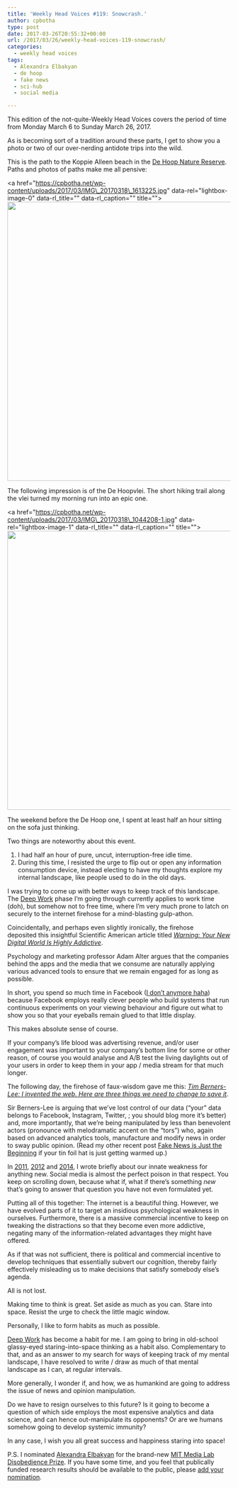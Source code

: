```yaml
---
title: 'Weekly Head Voices #119: Snowcrash.'
author: cpbotha
type: post
date: 2017-03-26T20:55:32+00:00
url: /2017/03/26/weekly-head-voices-119-snowcrash/
categories:
  - weekly head voices
tags:
  - Alexandra Elbakyan
  - de hoop
  - fake news
  - sci-hub
  - social media

---
```

This edition of the not-quite-Weekly Head Voices covers the period of time from Monday March 6 to Sunday March 26, 2017.

As is becoming sort of a tradition around these parts, I get to show you a photo or two of our over-nerding antidote trips into the wild.

This is the path to the Koppie Alleen beach in the [De Hoop Nature Reserve][1]. Paths and photos of paths make me all pensive:

<a href="https://cpbotha.net/wp-content/uploads/2017/03/IMG\_20170318\_1613225.jpg" data-rel="lightbox-image-0" data-rl\_title="" data-rl\_caption="" title=""><img data-attachment-id="2859" data-permalink="https://cpbotha.net/2017/03/26/weekly-head-voices-119-snowcrash/img_20170318_1613225/" data-orig-file="https://cpbotha.net/wp-content/uploads/2017/03/IMG_20170318_1613225.jpg" data-orig-size="4618,3464" data-comments-opened="1" data-image-meta="{&quot;aperture&quot;:&quot;2.2&quot;,&quot;credit&quot;:&quot;&quot;,&quot;camera&quot;:&quot;PRIV&quot;,&quot;caption&quot;:&quot;&quot;,&quot;created_timestamp&quot;:&quot;1489853602&quot;,&quot;copyright&quot;:&quot;&quot;,&quot;focal_length&quot;:&quot;4.75&quot;,&quot;iso&quot;:&quot;50&quot;,&quot;shutter_speed&quot;:&quot;0.00054644808743169&quot;,&quot;title&quot;:&quot;&quot;,&quot;orientation&quot;:&quot;0&quot;}" data-image-title="IMG_20170318_1613225" data-image-description="" data-medium-file="https://cpbotha.net/wp-content/uploads/2017/03/IMG_20170318_1613225-300x225.jpg" data-large-file="https://cpbotha.net/wp-content/uploads/2017/03/IMG_20170318_1613225-1024x768.jpg" class="alignnone size-large wp-image-2859" src="https://cpbotha.net/wp-content/uploads/2017/03/IMG_20170318_1613225-1024x768.jpg" alt="" width="840" height="630" srcset="https://cpbotha.net/wp-content/uploads/2017/03/IMG_20170318_1613225-1024x768.jpg 1024w, https://cpbotha.net/wp-content/uploads/2017/03/IMG_20170318_1613225-300x225.jpg 300w, https://cpbotha.net/wp-content/uploads/2017/03/IMG_20170318_1613225-768x576.jpg 768w, https://cpbotha.net/wp-content/uploads/2017/03/IMG_20170318_1613225-1200x900.jpg 1200w" sizes="(max-width: 709px) 85vw, (max-width: 909px) 67vw, (max-width: 1362px) 62vw, 840px" /></a>

The following impression is of the De Hoopvlei. The short hiking trail along the vlei turned my morning run into an epic one.

<a href="https://cpbotha.net/wp-content/uploads/2017/03/IMG\_20170318\_1044208-1.jpg" data-rel="lightbox-image-1" data-rl\_title="" data-rl\_caption="" title=""><img data-attachment-id="2860" data-permalink="https://cpbotha.net/2017/03/26/weekly-head-voices-119-snowcrash/img_20170318_1044208-2/" data-orig-file="https://cpbotha.net/wp-content/uploads/2017/03/IMG_20170318_1044208-1.jpg" data-orig-size="4618,3464" data-comments-opened="1" data-image-meta="{&quot;aperture&quot;:&quot;2.2&quot;,&quot;credit&quot;:&quot;&quot;,&quot;camera&quot;:&quot;PRIV&quot;,&quot;caption&quot;:&quot;&quot;,&quot;created_timestamp&quot;:&quot;1489833860&quot;,&quot;copyright&quot;:&quot;&quot;,&quot;focal_length&quot;:&quot;4.75&quot;,&quot;iso&quot;:&quot;50&quot;,&quot;shutter_speed&quot;:&quot;0.00054644808743169&quot;,&quot;title&quot;:&quot;&quot;,&quot;orientation&quot;:&quot;0&quot;}" data-image-title="IMG_20170318_1044208" data-image-description="" data-medium-file="https://cpbotha.net/wp-content/uploads/2017/03/IMG_20170318_1044208-1-300x225.jpg" data-large-file="https://cpbotha.net/wp-content/uploads/2017/03/IMG_20170318_1044208-1-1024x768.jpg" class="alignnone size-large wp-image-2860" src="https://cpbotha.net/wp-content/uploads/2017/03/IMG_20170318_1044208-1-1024x768.jpg" alt="" width="840" height="630" srcset="https://cpbotha.net/wp-content/uploads/2017/03/IMG_20170318_1044208-1-1024x768.jpg 1024w, https://cpbotha.net/wp-content/uploads/2017/03/IMG_20170318_1044208-1-300x225.jpg 300w, https://cpbotha.net/wp-content/uploads/2017/03/IMG_20170318_1044208-1-768x576.jpg 768w, https://cpbotha.net/wp-content/uploads/2017/03/IMG_20170318_1044208-1-1200x900.jpg 1200w" sizes="(max-width: 709px) 85vw, (max-width: 909px) 67vw, (max-width: 1362px) 62vw, 840px" /></a>

The weekend before the De Hoop one, I spent at least half an hour sitting on the sofa just thinking.

Two things are noteworthy about this event.

  1. I had half an hour of pure, uncut, interruption-free idle time.
  2. During this time, I resisted the urge to flip out or open any information consumption device, instead electing to have my thoughts explore my internal landscape, like people used to do in the old days.

I was trying to come up with better ways to keep track of this landscape. The [Deep Work][2] phase I&#8217;m going through currently applies to work time (doh), but somehow not to free time, where I&#8217;m very much prone to latch on securely to the internet firehose for a mind-blasting gulp-athon.

Coincidentally, and perhaps even slightly ironically, the firehose deposited this insightful Scientific American article titled [_Warning: Your New Digital World Is Highly Addictive_][3].

Psychology and marketing professor Adam Alter argues that the companies behind the apps and the media that we consume are naturally applying various advanced tools to ensure that we remain engaged for as long as possible.

In short, you spend so much time in Facebook (<a href="https://youtu.be/md4kM9AKjHs" data-rel="lightbox-video-0">I don&#8217;t anymore haha</a>) because Facebook employs really clever people who build systems that run continuous experiments on your viewing behaviour and figure out what to show you so that your eyeballs remain glued to that little display.

This makes absolute sense of course.

If your company&#8217;s life blood was advertising revenue, and/or user engagement was important to your company&#8217;s bottom line for some or other reason, of course you would analyse and A/B test the living daylights out of your users in order to keep them in your app / media stream for that much longer.

The following day, the firehose of faux-wisdom gave me this: [_Tim Berners-Lee: I invented the web. Here are three things we need to change to save it_][4].

Sir Berners-Lee is arguing that we&#8217;ve lost control of our data (&#8220;your&#8221; data belongs to Facebook, Instagram, Twitter, <insert your thing here>; you should blog more it&#8217;s better) and, more importantly, that we&#8217;re being manipulated by less than benevolent actors (pronounce with melodramatic accent on the &#8220;tors&#8221;) who, again based on advanced analytics tools, manufacture and modify news in order to sway public opinion. (Read my other recent post [Fake News is Just the Beginning][5] if your tin foil hat is just getting warmed up.)

In [2011][6], [2012][7] and [2014][8], I wrote briefly about our innate weakness for anything new. Social media is almost the perfect poison in that respect. You keep on scrolling down, because what if, what if there&#8217;s something _new_ that&#8217;s going to answer that question you have not even formulated yet.

Putting all of this together: The internet is a beautiful thing. However, we have evolved parts of it to target an insidious psychological weakness in ourselves. Furthermore, there is a massive commercial incentive to keep on tweaking the distractions so that they become even more addictive, negating many of the information-related advantages they might have offered.

As if that was not sufficient, there is political and commercial incentive to develop techniques that essentially subvert our cognition, thereby fairly effectively misleading us to make decisions that satisfy somebody else&#8217;s agenda.

All is not lost.

Making time to think is great. Set aside as much as you can. Stare into space. Resist the urge to check the little magic window.

Personally, I like to form habits as much as possible.

[Deep Work][2] has become a habit for me. I am going to bring in old-school glassy-eyed staring-into-space thinking as a habit also. Complementary to that, and as an answer to my search for ways of keeping track of my mental landscape, I have resolved to write / draw as much of that mental landscape as I can, at regular intervals.

More generally, I wonder if, and how, we as humankind are going to address the issue of news and opinion manipulation.

Do we have to resign ourselves to this future? Is it going to become a question of which side employs the most expensive analytics and data science, and can hence out-manipulate its opponents? Or are we humans somehow going to develop systemic immunity?

In any case, I wish you all great success and happiness staring into space!

P.S. I nominated [Alexandra Elbakyan][9] for the brand-new [MIT Media Lab Disobedience Prize][10]. If you have some time, and you feel that publically funded research results should be available to the public, please [add your nomination][10].

&nbsp;

 [1]: http://www.capenature.co.za/reserves/de-hoop-nature-reserve/
 [2]: /2017/01/09/deep-work-a-welcome-kick-in-the-butt/
 [3]: https://www.scientificamerican.com/article/warning-your-new-digital-world-is-highly-addictive/
 [4]: https://www.theguardian.com/technology/2017/mar/11/tim-berners-lee-web-inventor-save-internet
 [5]: https://cpbotha.net/2017/03/25/fake-news-is-just-the-beginning/
 [6]: /2011/03/19/drown-in-the-now-weekly-head-voices-42/
 [7]: /2012/01/28/slow-philosophy-weekly-head-voices-64/
 [8]: /2014/07/16/a-south-african-state-of-mindful/
 [9]: https://en.wikipedia.org/wiki/Alexandra_Elbakyan
 [10]: https://www.media.mit.edu/disobedience/?ref=3c57421c098068c80298fd5fd3e18c74